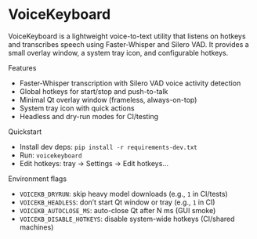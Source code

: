 # VoiceKeyboard

VoiceKeyboard is a lightweight voice-to-text utility that listens on hotkeys and transcribes speech using Faster-Whisper and Silero VAD. It provides a small overlay window, a system tray icon, and configurable hotkeys.

Features
- Faster-Whisper transcription with Silero VAD voice activity detection
- Global hotkeys for start/stop and push-to-talk
- Minimal Qt overlay window (frameless, always-on-top)
- System tray icon with quick actions
- Headless and dry-run modes for CI/testing

Quickstart
- Install dev deps: `pip install -r requirements-dev.txt`
- Run: `voicekeyboard`
- Edit hotkeys: tray → Settings → Edit hotkeys…

Environment flags
- `VOICEKB_DRYRUN`: skip heavy model downloads (e.g., `1` in CI/tests)
- `VOICEKB_HEADLESS`: don’t start Qt window or tray (e.g., `1` in CI)
- `VOICEKB_AUTOCLOSE_MS`: auto-close Qt after N ms (GUI smoke)
- `VOICEKB_DISABLE_HOTKEYS`: disable system-wide hotkeys (CI/shared machines)
